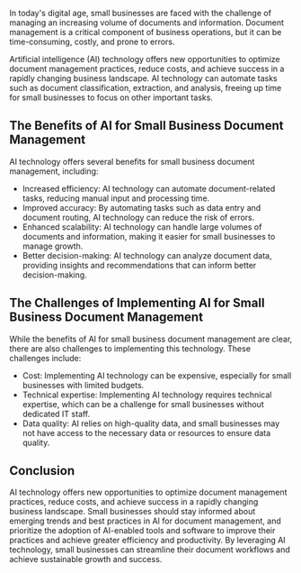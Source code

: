 
In today's digital age, small businesses are faced with the challenge of managing an increasing volume of documents and information. Document management is a critical component of business operations, but it can be time-consuming, costly, and prone to errors.

Artificial intelligence (AI) technology offers new opportunities to optimize document management practices, reduce costs, and achieve success in a rapidly changing business landscape. AI technology can automate tasks such as document classification, extraction, and analysis, freeing up time for small businesses to focus on other important tasks.

The Benefits of AI for Small Business Document Management
---------------------------------------------------------

AI technology offers several benefits for small business document management, including:

* Increased efficiency: AI technology can automate document-related tasks, reducing manual input and processing time.
* Improved accuracy: By automating tasks such as data entry and document routing, AI technology can reduce the risk of errors.
* Enhanced scalability: AI technology can handle large volumes of documents and information, making it easier for small businesses to manage growth.
* Better decision-making: AI technology can analyze document data, providing insights and recommendations that can inform better decision-making.

The Challenges of Implementing AI for Small Business Document Management
------------------------------------------------------------------------

While the benefits of AI for small business document management are clear, there are also challenges to implementing this technology. These challenges include:

* Cost: Implementing AI technology can be expensive, especially for small businesses with limited budgets.
* Technical expertise: Implementing AI technology requires technical expertise, which can be a challenge for small businesses without dedicated IT staff.
* Data quality: AI relies on high-quality data, and small businesses may not have access to the necessary data or resources to ensure data quality.

Conclusion
----------

AI technology offers new opportunities to optimize document management practices, reduce costs, and achieve success in a rapidly changing business landscape. Small businesses should stay informed about emerging trends and best practices in AI for document management, and prioritize the adoption of AI-enabled tools and software to improve their practices and achieve greater efficiency and productivity. By leveraging AI technology, small businesses can streamline their document workflows and achieve sustainable growth and success.
